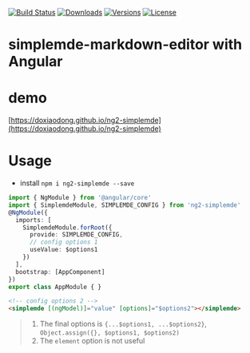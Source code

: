 [![Build Status](https://img.shields.io/travis/doxiaodong/ng2-simplemde.svg?style=flat-square)](https://travis-ci.org/doxiaodong/ng2-simplemde)
[![Downloads](https://img.shields.io/npm/dt/ng2-simplemde.svg?style=flat-square)](https://www.npmjs.com/package/ng2-simplemde)
[![Versions](https://img.shields.io/npm/v/ng2-simplemde.svg?style=flat-square)]()
[![License](https://img.shields.io/npm/l/ng2-simplemde.svg?style=flat-square)]()

# simplemde-markdown-editor with Angular

# demo
  [https://doxiaodong.github.io/ng2-simplemde](https://doxiaodong.github.io/ng2-simplemde)

# Usage

* install `npm i ng2-simplemde --save`

```typescript
import { NgModule } from '@angular/core'
import { SimplemdeModule, SIMPLEMDE_CONFIG } from 'ng2-simplemde'
@NgModule({
  imports: [
    SimplemdeModule.forRoot({
      provide: SIMPLEMDE_CONFIG,
      // config options 1
      useValue: $options1
    })
  ],
  bootstrap: [AppComponent]
})
export class AppModule { }
```

```html
<!-- config options 2 -->
<simplemde [(ngModel)]="value" [options]="$options2"></simplemde>
```

> 1. The final options is `{...$options1, ...$options2}`, `Object.assign({}, $options1, $options2)`
> 2. The `element` option is not useful
